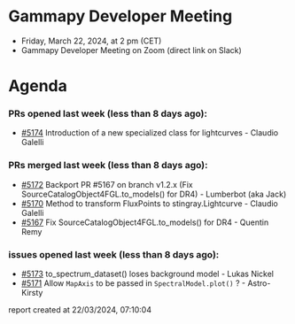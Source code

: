 # Gammapy Developer Meeting 
 * Friday, March 22, 2024, at 2 pm (CET) 
 * Gammapy Developer Meeting on Zoom (direct link on Slack) 
# Agenda

### PRs opened last week (less than 8 days ago): 
* [#5174](https://github.com/gammapy/gammapy/pull/5174) Introduction of a new specialized class for lightcurves - Claudio Galelli

### PRs merged last week (less than 8 days ago): 
* [#5172](https://github.com/gammapy/gammapy/pull/5172) Backport PR #5167 on branch v1.2.x (Fix SourceCatalogObject4FGL.to_models() for DR4) - Lumberbot (aka Jack)
* [#5170](https://github.com/gammapy/gammapy/pull/5170) Method to transform FluxPoints to stingray.Lightcurve - Claudio Galelli
* [#5167](https://github.com/gammapy/gammapy/pull/5167) Fix SourceCatalogObject4FGL.to_models() for DR4 - Quentin Remy

### issues opened last week (less than 8 days ago): 
* [#5173](https://github.com/gammapy/gammapy/issues/5173) to_spectrum_dataset() loses background model - Lukas Nickel
* [#5171](https://github.com/gammapy/gammapy/issues/5171) Allow `MapAxis` to be passed in `SpectralModel.plot()` ? - Astro-Kirsty

 report created at 22/03/2024, 07:10:04
